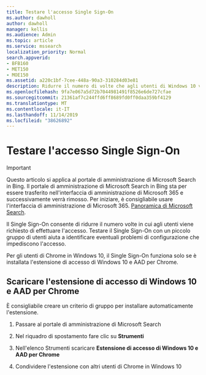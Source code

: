 ```yaml
---
title: Testare l'accesso Single Sign-On
ms.author: dawholl
author: dawholl
manager: kellis
ms.audience: Admin
ms.topic: article
ms.service: mssearch
localization_priority: Normal
search.appverid:
- BFB160
- MET150
- MOE150
ms.assetid: a220c1bf-7cee-448a-90a3-310284d03e81
description: Ridurre il numero di volte che agli utenti di Windows 10 viene richiesto di accedere a Microsoft Search e Office 365
ms.openlocfilehash: 9fa7e067a5d72b7044981491f8526e6de727cfae
ms.sourcegitcommit: 21361af7c244ffd6ff8689fd0ff0daa359bf4129
ms.translationtype: MT
ms.contentlocale: it-IT
ms.lasthandoff: 11/14/2019
ms.locfileid: "38626892"
---
```

# <a name="test-single-sign-on"></a>Testare l'accesso Single Sign-On

> [!IMPORTANT]
> Questo articolo si applica al portale di amministrazione di Microsoft Search in Bing. Il portale di amministrazione di Microsoft Search in Bing sta per essere trasferito nell'interfaccia di amministrazione di Microsoft 365 e successivamente verrà rimosso. Per iniziare, è consigliabile usare l'interfaccia di amministrazione di Microsoft 365. [Panoramica di Microsoft Search](overview-microsoft-search.md).
    
Il Single Sign-On consente di ridurre il numero volte in cui agli utenti viene richiesto di effettuare l'accesso. Testare il Single Sign-On con un piccolo gruppo di utenti aiuta a identificare eventuali problemi di configurazione che impediscono l'accesso. 
  
Per gli utenti di Chrome in Windows 10, il Single Sign-On funziona solo se è installata l'estensione di accesso di Windows 10 e AAD per Chrome. 
  
## <a name="download-the-windows-10-and-aad-sign-in-extension-for-chrome"></a>Scaricare l'estensione di accesso di Windows 10 e AAD per Chrome

È consigliabile creare un criterio di gruppo per installare automaticamente l'estensione.
  
1. Passare al portale di amministrazione di Microsoft Search
    
2. Nel riquadro di spostamento fare clic su **Strumenti**
    
3. Nell'elenco Strumenti scaricare **Estensione di accesso di Windows 10 e AAD per Chrome**
    
4. Condividere l'estensione con altri utenti di Chrome in Windows 10

  

